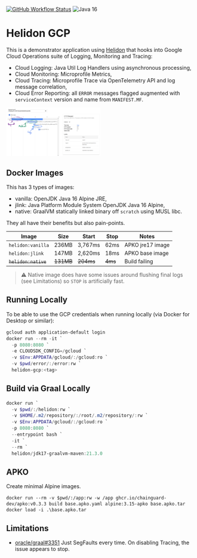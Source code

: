 [![GitHub Workflow Status](https://img.shields.io/github/workflow/status/dansiviter/helidon-gcp/Build?style=flat-square)](https://github.com/dansiviter/helidon-gcp/actions/workflows/build.yaml) ![Java 16](https://img.shields.io/badge/-Java%2016%2B-informational?style=flat-square)

# Helidon GCP #

This is a demonstrator application using [Helidon](https://helidon.io) that hooks into Google Cloud Operations suite of Logging, Monitoring and Tracing:
* Cloud Logging: Java Util Log Handlers using asynchronous processing,
* Cloud Monitoring: Microprofile Metrics,
* Cloud Tracing: Microprofile Trace via OpenTelemetry API and log message correlation,
* Cloud Error Reporting: all `ERROR` messages flagged augmented with `serviceContext` version and name from `MANIFEST.MF`.

<img src="./etc/images/TraceScreenshot.png" width=50%>

## Docker Images ##

This has 3 types of images:
* vanilla: OpenJDK Java 16 Alpine JRE,
* jlink: Java Platform Module System OpenJDK Java 16 Alpine,
* native: GraalVM statically linked binary off `scratch` using MUSL libc.

They all have their benefits but also pain-points.

| Image                 | Size      | Start     | Stop    | Notes            |
|-----------------------|-----------|-----------|---------|------------------|
| `helidon:vanilla`     | 236MB     | 3,767ms   | 62ms    | APKO jre17 image |
| `helidon:jlink`       | 147MB     | 2,620ms   | 18ms    | APKO base image  |
| ~~`helidon:native`~~  | ~~131MB~~ | ~~204ms~~ | ~~4ms~~ | Build failing    |

> :warning: Native image does have some issues around flushing final logs (see Limitations) so `STOP` is artificially fast.


## Running Locally ##

To be able to use the GCP credentials when running locally (via Docker for Desktop or similar):

```powershell
gcloud auth application-default login
docker run --rm -it `
  -p 8080:8080 `
  -e CLOUDSDK_CONFIG=/gcloud `
  -v $Env:APPDATA/gcloud/:/gcloud:ro `
  -v $pwd/error/:/error:rw `
  helidon-gcp:<tag>
```


## Build via Graal Locally ##

```powershell
docker run `
  -v $pwd/:/helidon:rw `
  -v $HOME/.m2/repository/:/root/.m2/repository/:rw `
  -v $Env:APPDATA/gcloud/:/gcloud:ro `
  -p 8080:8080 `
  --entrypoint bash `
  -it `
  --rm `
  helidon/jdk17-graalvm-maven:21.3.0
```

## APKO ##

Create minimal Alpine images.

```
docker run --rm -v $pwd/:/app:rw -w /app ghcr.io/chainguard-dev/apko:v0.3.3 build base.apko.yaml alpine:3.15-apko base.apko.tar
docker load -i .\base.apko.tar
```

## Limitations ##

* [oracle/graal#3351](https://github.com/oracle/graal/issues/3351) Just SegFaults every time. On disabling Tracing, the issue appears to stop.
